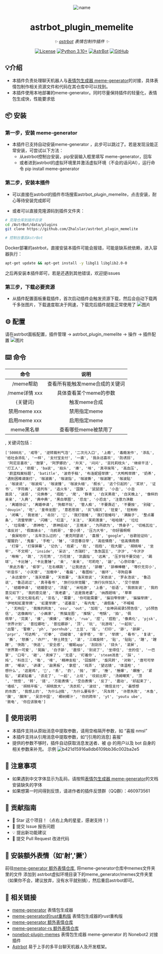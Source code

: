 <div align="center">
  
![:name](https://count.getloli.com/@astrbot_plugin_memelite?name=astrbot_plugin_memelite&theme=minecraft&padding=6&offset=0&align=top&scale=1&pixelated=1&darkmode=auto)


# astrbot_plugin_memelite

_✨ [astrbot](https://github.com/AstrBotDevs/AstrBot) 表情包制作插件 ✨_  

[![License](https://img.shields.io/badge/License-MIT-green.svg)](https://opensource.org/licenses/MIT)
[![Python 3.10+](https://img.shields.io/badge/Python-3.10%2B-blue.svg)](https://www.python.org/)
[![AstrBot](https://img.shields.io/badge/AstrBot-3.4%2B-orange.svg)](https://github.com/Soulter/AstrBot)
[![GitHub](https://img.shields.io/badge/作者-Zhalslar-blue)](https://github.com/Zhalslar)

</div>

## 💡介绍

- 本插件负责处理聊天机器人与[表情包生成器 meme-generator](https://github.com/MemeCrafters/meme-generator-rs)的对接，具体表情包制作相关资源文件和代码在其仓库中可以找到。
- 本插件使用本地部署的meme-generator。同时尽量保持插件的轻量化，表情包生成快，性能要求低  

## 📦 安装

### 第一步，安装 meme-generator  

- 本插件已支持自动安装meme-generator ，此步可以跳过了。若是发现没能正常安装，可尝试以下方法：
  - 从astrbot控制台安装，pip安装输入框里填写 meme-generator，回车
  - 或者进到astrbot的虚拟环境里并激活虚拟环境（不会的话问AI），运行命令  pip install meme-generator

### 第二步，安装本插件

- 可以直接在astrbot的插件市场搜索astrbot_plugin_memelite，点击安装，耐心等待安装完成即可  

- 或者可以直接克隆源码到插件文件夹：

```bash
# 克隆仓库到插件目录
cd /AstrBot/data/plugins
git clone https://github.com/Zhalslar/astrbot_plugin_memelite

# 控制台重启AstrBot
```

 Docker部署的astrbot，直接安装本插件可能会报错，可能是缺系统依赖，进入容器执行：

```bash
apt-get update && apt-get install -y libgl1 libglib2.0-0
```

之后再安装本插件即可，若是还遇到其他错误，欢迎提issues

### 第三步，下载必要资源

- 从插件配置面板重载插件，首次启动插件会触发资源下载，然后会自动下载两千多张图片，下载速度取决于网速，下载完后插件就能正常使用了
  ![图片](https://github.com/user-attachments/assets/8d6c2fb6-3b79-49b0-ba85-eca1d128ca64)

## ⚙️ 配置

请在astrbot面板配置，插件管理 -> astrbot_plugin_memelite -> 操作 -> 插件配置
![图片](https://github.com/user-attachments/assets/fe3c6adf-f210-4d93-9d8c-a06216507f10)

## ⌨️ 命令

|     命令      |                    说明                    |
|:-------------:|:-----------------------------------------------:|
| /meme帮助      | 查看所有能触发meme合成的关键词  |
| /meme详情 xxx  | 具体查看某个meme的参数         |
|   {关键词}     |   触发meme合成            |
|   禁用meme xxx    |   禁用指定meme           |
|   启用meme xxx    |   启用指定meme           |
|   meme黑名单     |   查看哪些meme被禁用了        |

, 关键词包括：

```plaintext
['5000兆', '戒导', '逆转裁判气泡', '二次元入口', '上瘾', '毒瘾发作', '添乱', '给社会添乱', '一样', '支付宝支付', '一直', '我永远喜欢', '防诱拐',
 '阿尼亚喜欢', '鼓掌', '阿罗娜扔', '升天', '问问', '亚托莉枕头', '继续干活', '打工人', '悲报', 'ba说', '拍头', '揍', '啃', '真寻挨骂', '高血压',
 '蔚蓝档案标题', 'batitle', '波奇手稿', '布洛妮娅举牌', '大鸭鸭举牌', '奶茶', '遇到困难请拨打', '咖波画', '咖波指', '咖波撕', '咖波蹭', '咖波贴'
, '咖波说', '咖波炖', '咖波撞', '咖波头槌', '舰长', '这个引起的', '奖状', '证书', '字符画', '追列车', '追火车', '国旗', '鼠鼠搓', '小丑', '小丑 
面具', '迷惑', '兑换券', '捂脸', '爬', '群青', '白天黑夜', '白天晚上', '像样的亲亲', '入典', '典中典', '黑白草图', '恐龙', '小恐龙', '注意力涣散
, '离婚协议', '离婚申请', '狗都不玩', '管人痴', '不要靠近', '不要按', '别碰', 'douyin', '吃', '皇帝龙图', '意若思镜', '灰飞烟灭', '狂爱', '狂粉粉
, '闭嘴', '我爸爸', '击剑', '🤺', '我打宿傩', '我打宿傩吗', '满脑子', '整点薯条', '流萤举牌', '闪瞎', '红温', '关注', '芙莉莲拿', '哈哈镜', '垃垃
', '垃圾桶', '原神吃', '原神启动', '王境泽', '为所欲为', '馋身子', '切格瓦拉', '谁反对', '假面骑士', '乌鸦哥', '曾小贤', '压力大爷', '你好骚啊啊
, '食屎啦你', '五年怎么过的', '麦克阿瑟说', '喜报', 'google', '谷歌验证码', '猩猩扔', '鬼畜', '手枪', '锤', '凉宫春日举', '高低情商', '低高情商商
, '打穿', '打穿屏幕', '记仇', '抱紧', '抱', '抱抱', '抱大腿', '胡桃啃', '坐牢', '不文明', 'inside', '采访', '杰瑞盯', '急急国王', '汐汐', '今汐汐
, '啾啾', '跳', '万花筒', '万花镜', '凯露指', '远离', '压岁钱不要交给', '踢球', '卡比锤', '卡比重锤', '亲', '亲亲', '可莉吃', '敲', '心奈印章',,
 '泉此方看', '偷学', '左右横跳', '让我进去', '舔糖', '舔棒棒糖', '等价无穷小', '听音乐', '小天使', '加载中', '看扁', '看图标', '循环', '寻狗启事
, '永远爱你', '洛天依要', '天依要', '洛天依说', '天依说', '罗永浩说', '鲁迅说', '鲁迅说过', '真寻看书', '旅行伙伴觉醒', '旅行伙伴加入', '交个朋朋
', '结婚申请', '结婚登记', '流星', '米哈游', '上香', '低语', '我朋友说', '我的意见如下', '我的意见是', '我老婆', '这是我老婆', '纳西妲啃', '草草
啃', '亚文化取名机', '亚名', '需要', '你可能需要', '猫羽雫举牌', '猫猫举牌', '伊地知虹夏举牌', '虹夏举牌', '诺基亚', '有内鬼', '请假条', '不喊喊
', '无响应', '我推的网友', 'osu', 'out', '加班', '女神异闻录5预告信', 'p5预告信', '这像画吗', '小画家', '熊猫龙图', '推锅', '甩锅', '拍', '佩   
佩举', '完美', '摸', '摸摸', '摸头', 'rua', '捏', '捏脸', '像素化', 'pjsk', '世界计划', '普拉娜吃', '普拉娜舔', '顶', '玩', '玩游戏', '一起玩', 
'出警', '警察', 'ph', 'pornhub', '土豆', '捣', '打印', '舔', '舔屏', 'prpr', '可达鸭', '打拳', '四棱锥', '金字塔', '举', '举牌', '看书', '复读',
 '撕', '怒撕', '诈尸', '秽土转生', '滚', '三维旋转', '贴', '贴贴', '蹭', '蹭蹭', '快跑', '快逃', '安全感', '催眠app', '刮刮乐', '挠头', '滚屏', 
'世界第一可爱', '晃脑', '白子舔', '震惊', '别说了', '坐得住', '坐的住', '一巴掌', '口号', '砸', '卖掉了', '无语', '盯着你', 'steam消息', '踩', '
炖', '科目三', '吸', '嗦', '精神支柱', '回旋转', '旋风转', '对称', '唐可可举牌', '嘲讽', '讲课', '敲黑板', '拿捏', '戏弄', '望远镜', '体温枪', '
想什么', '这是鸡', '🐔', '丢', '扔', '抛', '掷', '捶', '捶爆', '爆捶', '紧贴', '紧紧贴着', '该走了', '一起', '上坟', '坟前比耶', '汤姆嘲笑', '顶
', '恍惚', '转', '搓', '万能表情', '空白表情', '反了', '震动', '好起来了', '墙纸', '胡桃平板', '胡桃放大', '洗衣机', '波纹', '微信支付', '最想想
的东西', '我想上的', '为什么@我', '为什么要有手', '风车转', '许愿失败', '木鱼', '膜', '膜拜', '吴京中国', '椰树椰汁', '你的跨年', 'yt', 'youtu ube', 
'致电', '你应该致电']

```

## 🐔 使用说明

- 本插件支持从原始消息中提取参数，请用空格隔开参数，如 “喜报 nmsl”
- 本插件支持从引用消息中提取参数，如“[引用的消息] 喜报”
- 提供的参数不够时，插件自动获取消息发送者、被 @ 的用户以及 bot 自身的相关参数来补充。
示例
![b421d15916a8db6109bb36c002ba2e5](https://github.com/user-attachments/assets/ec15b5f7-eec2-4552-814d-60dcc4196713)

## 📌 注意事项

- 如果遇到中文字体显示为乱码，请按照[表情包生成器 meme-generator](https://github.com/MeetWq/meme-generator)的文档安装缺失的字体
- 如果想第一时间得到反馈，请进作者的插件反馈群（QQ群）：460973561

## 👥 贡献指南

- 🌟 Star 这个项目！（点右上角的星星，感谢支持！）
- 🐛 提交 Issue 报告问题
- 💡 提出新功能建议
- 🔧 提交 Pull Request 改进代码

## 🐍 安装额外表情（如'射','撅'）

前往[meme-generator 额外表情仓库](https://github.com/MemeCrafters/meme-generator-contrib),
  将meme-generator仓库中memes文件夹里的文件 添加到 astrbot虚拟环境目录下的meme_generator/memes文件夹里（如果你不会，建议放弃，没有水平就别搞），然后重启astrbot即可。

## 🔗 相关链接

- [meme-generator](https://github.com/MemeCrafters/meme-generator-contrib-rs) 表情包生成器
- [meme-generator的rust重构版](https://github.com/MemeCrafters/meme-generator-contrib-rs) 表情包生成器的rust重构版
- [meme-generator 额外表情仓库](https://github.com/MemeCrafters/meme-generator-contrib)
- [meme-generator-rs 额外表情仓库](https://github.com/MemeCrafters/meme-generator-contrib-rs)
- [nonebot-plugin-memes](https://github.com/MemeCrafters/nonebot-plugin-memes) 表情包生成器 meme-generator 的 Nonebot2 对接插件
- [Astrbot](https://astrbot.app/) 易于上手的多平台聊天机器人及开发框架。


